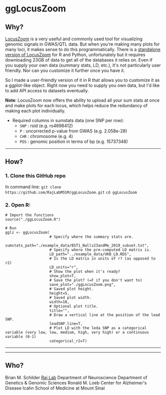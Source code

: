 # ggLocusZoom
 

## Why?  

[LocusZoom](http://locuszoom.org) is a very useful and commonly used tool for visualizing genomic signals in GWAS/QTL data. But when you're making many plots for many loci, it makes sense to do this programmatically. 
There is a [standalone version of LocusZoom](https://github.com/statgen/locuszoom-standalone) for R and Python, unfortunately but it requires downloading 23GB of data to get all of the databases it relies on. Even if you supply your own data (summary stats, LD, etc.), it's not particularly user friendly. Nor can you customize it further once you have it.

So I made a user-friendly version of it in R that allows you to customize it as a ggplot-like object. Right now you need to supply you own data, but I'd like to add API access to datasets eventually.

**Note**: LocusZoom now offers the ability to upload all your sum stats at once and make plots for each locus, which helps reduce the redundancy of making each plot individually.


- Required columns in sumstats data (one SNP per row):
  + `SNP` :  rsid (e.g. rs4698412)
  + `P` : uncorrected p-value from GWAS (e.g. 2.058e-28)
  + `CHR` : chromosome (e.g. 4)
  + `POS` :  genomic position in terms of bp (e.g. 15737348)
  
<hr>

## How?  

### 1. Clone this GitHub repo  
In command line:
`git clone https://github.com/RajLabMSSM/ggLocusZoom.git`
`cd ggLocusZoom`

### 2. Open R:   
```
# Import the functions
source("./ggLocusZoom.R")

# Run 
gglz <- ggLocusZoom(
                    # Specify where the summary stats are.
                    sumstats_path="./example_data/BST1_Nalls23andMe_2019_subset.txt", 
                    # Specify where the pre-computed LD matrix is.
                    LD_path="../example_data/UKB_LD.RDS",
                    # Is the LD matrix in units of r? (as opposed to r2)
                    LD_units="r",
                    # Show the plot when it's ready?
                    show_plot=T,
                    # Save the plot? (=F if you don't want to)
                    save_plot="./ggLocusZoom.png",
                    # Saved plot height.
                    height=5, 
                    # Saved plot width.
                    width=10,
                    # Optional plot title.
                    title="",
                    # Draw a vertical line at the position of the lead SNP.
                    leadSNP.line=T,
                    # Plot LD with the leda SNP as a categorical variable (very low, low, medium, high, very high) or a continuous variable (0-1)
                    categorical_r2=T)
```


  
<hr><hr>

## Who?  

Brian M. Schilder
[Raj Lab](www.rajlab.org)
Department of Neuroscience
Department of Genetics & Genomic Sciences
Ronald M. Loeb Center for Alzheimer's Disease
Icahn School of Medicine at Mount Sinai
